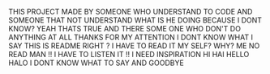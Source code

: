 THIS PROJECT MADE BY SOMEONE WHO UNDERSTAND TO CODE AND SOMEONE THAT NOT UNDERSTAND WHAT IS HE DOING 
BECAUSE I DONT KNOW? YEAH THATS TRUE AND THERE SOME ONE WHO DON'T DO ANYTHING AT ALL
THANKS FOR MY ATTENTION I DONT KNOW WHAT I SAY THIS IS README RIGHT ?
I HAVE TO READ IT MY SELF? WHY?
ME NO READ MAN !! 
I HAVE TO LISTEN IT !!
I NEED INSPIRATION 
HI
HAI
HELLO
HALO
I DONT KNOW WHAT TO SAY AND GOODBYE

